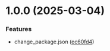 # 1.0.0 (2025-03-04)


### Features

* change_package.json ([ec60fd4](https://github.com/o5o6am/git-extended/commit/ec60fd4a1fee5b88a930100dd610b96587023e39))



